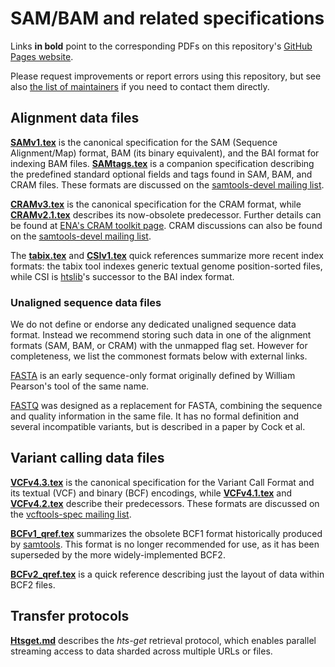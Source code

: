 SAM/BAM and related specifications
==================================

Links **in bold** point to the corresponding PDFs on this repository's [GitHub Pages website][hts-specs].

Please request improvements or report errors using this repository, but see also [the list of maintainers](MAINTAINERS.md) if you need to contact them directly.


Alignment data files
--------------------

**[SAMv1.tex]** is the canonical specification for the SAM (Sequence Alignment/Map) format, BAM (its binary equivalent), and the BAI format for indexing BAM files.
**[SAMtags.tex]** is a companion specification describing the predefined standard optional fields and tags found in SAM, BAM, and CRAM files.
These formats are discussed on the [samtools-devel mailing list][samdev-ml].

**[CRAMv3.tex]** is the canonical specification for the CRAM format, while **[CRAMv2.1.tex]** describes its now-obsolete predecessor.
Further details can be found at [ENA's CRAM toolkit page][ena-cram].
CRAM discussions can also be found on the [samtools-devel mailing list][samdev-ml].

The **[tabix.tex]** and **[CSIv1.tex]** quick references summarize more recent index formats: the tabix tool indexes generic textual genome position-sorted files, while CSI is [htslib]'s successor to the BAI index format.

### Unaligned sequence data files

We do not define or endorse any dedicated unaligned sequence data format.
Instead we recommend storing such data in one of the alignment formats (SAM, BAM, or CRAM) with the unmapped flag set.
However for completeness, we list the commonest formats below with external links.

[FASTA] is an early sequence-only format originally defined by William Pearson's tool of the same name.

[FASTQ] was designed as a replacement for FASTA, combining the sequence and quality information in the same file.
It has no formal definition and several incompatible variants, but is described in a paper by Cock et al.

Variant calling data files
--------------------------

**[VCFv4.3.tex]** is the canonical specification for the Variant Call Format and its textual (VCF) and binary (BCF) encodings, while **[VCFv4.1.tex]** and **[VCFv4.2.tex]** describe their predecessors.
These formats are discussed on the [vcftools-spec mailing list][vcfspec-ml].

**[BCFv1_qref.tex]** summarizes the obsolete BCF1 format historically produced by [samtools].  This format is no longer recommended for use, as it has been superseded by the more widely-implemented BCF2.

**[BCFv2_qref.tex]** is a quick reference describing just the layout of data within BCF2 files.

Transfer protocols
------------------

**[Htsget.md]** describes the _hts-get_ retrieval protocol, which enables parallel streaming access to data sharded across multiple URLs or files.

[SAMv1.tex]:    http://samtools.github.io/hts-specs/SAMv1.pdf
[SAMtags.tex]:  http://samtools.github.io/hts-specs/SAMtags.pdf
[CRAMv2.1.tex]: http://samtools.github.io/hts-specs/CRAMv2.1.pdf
[CRAMv3.tex]:   http://samtools.github.io/hts-specs/CRAMv3.pdf
[CSIv1.tex]:    http://samtools.github.io/hts-specs/CSIv1.pdf
[tabix.tex]:    http://samtools.github.io/hts-specs/tabix.pdf
[VCFv4.1.tex]:  http://samtools.github.io/hts-specs/VCFv4.1.pdf
[VCFv4.2.tex]:  http://samtools.github.io/hts-specs/VCFv4.2.pdf
[VCFv4.3.tex]:  http://samtools.github.io/hts-specs/VCFv4.3.pdf
[BCFv1_qref.tex]: http://samtools.github.io/hts-specs/BCFv1_qref.pdf
[BCFv2_qref.tex]: http://samtools.github.io/hts-specs/BCFv2_qref.pdf
[Htsget.md]:    http://samtools.github.io/hts-specs/htsget.html

[ena-cram]:   http://www.ebi.ac.uk/ena/about/cram_toolkit
[htslib]:     https://github.com/samtools/htslib
[samtools]:   https://github.com/samtools/samtools
[hts-specs]:  http://samtools.github.io/hts-specs/

[samdev-ml]:  https://lists.sourceforge.net/lists/listinfo/samtools-devel
[vcfspec-ml]: https://lists.sourceforge.net/lists/listinfo/vcftools-spec

[FASTA]:      https://en.wikipedia.org/wiki/FASTA_format
[FASTQ]:      https://academic.oup.com/nar/article/38/6/1767/3112533

<!-- vim:set linebreak: -->
